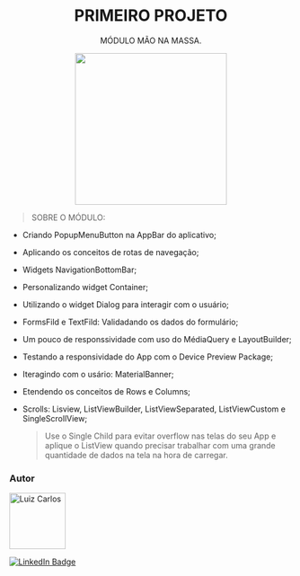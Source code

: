 <h1 align="center"> PRIMEIRO PROJETO</h1>

<p align="center"> MÓDULO MÃO NA MASSA.</p>

<p align="center">
<img width="" height="270" src="assets/images/logo.gif"/>
</p>


 > SOBRE O MÓDULO:

- Criando PopupMenuButton na AppBar do aplicativo;
- Aplicando os conceitos de rotas de navegação;
- Widgets NavigationBottomBar;
- Personalizando widget Container;
- Utilizando o widget Dialog para interagir com o usuário;
- FormsFild e TextFild: Validadando os dados do formulário;
- Um pouco de responssividade com uso do MédiaQuery e LayoutBuilder;
- Testando a responsividade do App com o Device Preview Package;
- Iteragindo com o usário: MaterialBanner;
- Etendendo os conceitos de Rows e Columns;
- Scrolls: Lisview, ListViewBuilder, ListViewSeparated, ListViewCustom e SingleScrollView;

    > Use o Single Child para evitar overflow nas telas do seu App e aplique o ListView quando precisar trabalhar com uma grande quantidade de dados na tela na hora de carregar.



### Autor

<img alt="Luiz Carlos" title="Luiz Carlos" src="https://avatars.githubusercontent.com/u/29442285?s=96&v=4" height="100" width="100" />

[![LinkedIn Badge](https://img.shields.io/badge/-LUIZ_CARLOS-blue?style=flat-square&logo=Linkedin&logoColor=white&link=https://www.linkedin.com/in/luizzlcs/)](https://www.linkedin.com/in/luizzlcs/)

